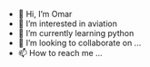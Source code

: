 - 👋 Hi, I’m Omar
- 👀 I’m interested in aviation
- 🌱 I’m currently learning python
- 💞️ I’m looking to collaborate on ...
- 📫 How to reach me ...

<!---
omarffm/omarffm is a ✨ special ✨ repository because its `README.md` (this file) appears on your GitHub profile.
You can click the Preview link to take a look at your changes.
--->
